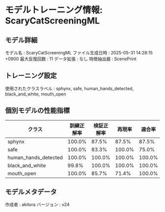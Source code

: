 # モデルトレーニング情報: ScaryCatScreeningML

## モデル詳細
モデル名           : ScaryCatScreeningML
ファイル生成日時   : 2025-05-31 14:28:15 +0900
最大反復回数     : 11
データ拡張       : なし
特徴抽出器       : ScenePrint

## トレーニング設定
使用されたクラスラベル : sphynx, safe, human_hands_detected, black_and_white, mouth_open

## 個別モデルの性能指標
| クラス | 訓練正解率 | 検証正解率 | 再現率 | 適合率 | F1スコア |
|--------|------------|------------|--------|--------|----------|
| sphynx | 100.0% | 87.5% | 87.5% | 87.5% | 87.5% |
| safe | 100.0% | 83.3% | 100.0% | 75.0% | 85.7% |
| human_hands_detected | 100.0% | 100.0% | 100.0% | 100.0% | 100.0% |
| black_and_white | 99.8% | 100.0% | 100.0% | 100.0% | 100.0% |
| mouth_open | 100.0% | 85.7% | 71.4% | 100.0% | 83.3% |

## モデルメタデータ
作成者            : akitora
バージョン          : v24